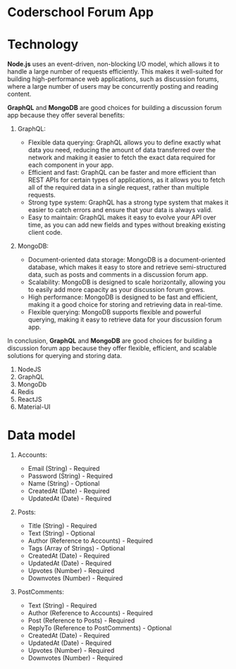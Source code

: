 # Coderschool Forum App

# Technology

**Node.js** uses an event-driven, non-blocking I/O model, which allows it to handle a large number of requests efficiently. This makes it well-suited for building high-performance web applications, such as discussion forums, where a large number of users may be concurrently posting and reading content.

**GraphQL** and **MongoDB** are good choices for building a discussion forum app because they offer several benefits:

1. GraphQL:
    - Flexible data querying: GraphQL allows you to define exactly what data you need, reducing the amount of data transferred over the network and making it easier to fetch the exact data required for each component in your app.
    - Efficient and fast: GraphQL can be faster and more efficient than REST APIs for certain types of applications, as it allows you to fetch all of the required data in a single request, rather than multiple requests.
    - Strong type system: GraphQL has a strong type system that makes it easier to catch errors and ensure that your data is always valid.
    - Easy to maintain: GraphQL makes it easy to evolve your API over time, as you can add new fields and types without breaking existing client code.

2. MongoDB:
    - Document-oriented data storage: MongoDB is a document-oriented database, which makes it easy to store and retrieve semi-structured data, such as posts and comments in a discussion forum app.
    - Scalability: MongoDB is designed to scale horizontally, allowing you to easily add more capacity as your discussion forum grows.
    - High performance: MongoDB is designed to be fast and efficient, making it a good choice for storing and retrieving data in real-time.
    - Flexible querying: MongoDB supports flexible and powerful querying, making it easy to retrieve data for your discussion forum app.

In conclusion, **GraphQL** and **MongoDB** are good choices for building a discussion forum app because they offer flexible, efficient, and scalable solutions for querying and storing data.

1. NodeJS
2. GraphQL
3. MongoDb
4. Redis
5. ReactJS
6. Material-UI


# Data model

1. Accounts:
    - Email (String) - Required
    - Password (String) - Required
    - Name (String) - Optional
    - CreatedAt (Date) - Required
    - UpdatedAt (Date) - Required

2. Posts:

    - Title (String) - Required
    - Text (String) - Optional
    - Author (Reference to Accounts) - Required
    - Tags (Array of Strings) - Optional
    - CreatedAt (Date) - Required
    - UpdatedAt (Date) - Required
    - Upvotes (Number) - Required
    - Downvotes (Number) - Required

3. PostComments:

    - Text (String) - Required
    - Author (Reference to Accounts) - Required
    - Post (Reference to Posts) - Required
    - ReplyTo (Reference to PostComments) - Optional
    - CreatedAt (Date) - Required
    - UpdatedAt (Date) - Required
    - Upvotes (Number) - Required
    - Downvotes (Number) - Required
